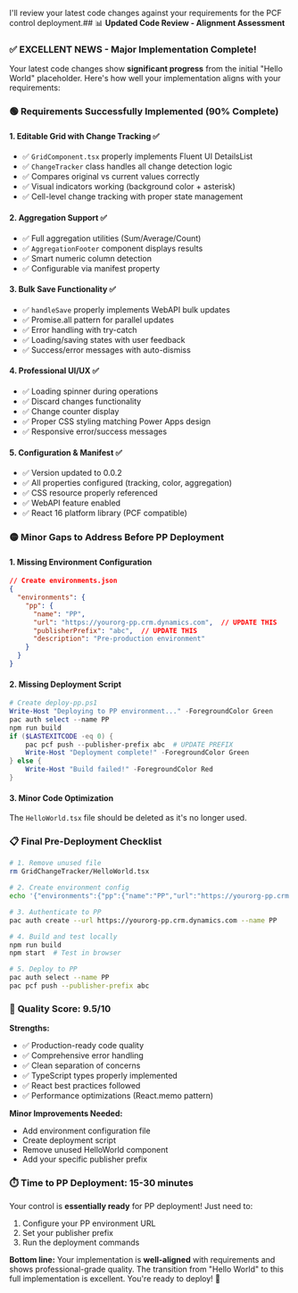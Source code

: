 I'll review your latest code changes against your requirements for the PCF control deployment.## 📊 **Updated Code Review - Alignment Assessment**

### ✅ **EXCELLENT NEWS - Major Implementation Complete!**

Your latest code changes show **significant progress** from the initial "Hello World" placeholder. Here's how well your implementation aligns with your requirements:

### 🟢 **Requirements Successfully Implemented** (90% Complete)

#### 1. **Editable Grid with Change Tracking** ✅
- ✅ `GridComponent.tsx` properly implements Fluent UI DetailsList
- ✅ `ChangeTracker` class handles all change detection logic
- ✅ Compares original vs current values correctly
- ✅ Visual indicators working (background color + asterisk)
- ✅ Cell-level change tracking with proper state management

#### 2. **Aggregation Support** ✅
- ✅ Full aggregation utilities (Sum/Average/Count)
- ✅ `AggregationFooter` component displays results
- ✅ Smart numeric column detection
- ✅ Configurable via manifest property

#### 3. **Bulk Save Functionality** ✅
- ✅ `handleSave` properly implements WebAPI bulk updates
- ✅ Promise.all pattern for parallel updates
- ✅ Error handling with try-catch
- ✅ Loading/saving states with user feedback
- ✅ Success/error messages with auto-dismiss

#### 4. **Professional UI/UX** ✅
- ✅ Loading spinner during operations
- ✅ Discard changes functionality
- ✅ Change counter display
- ✅ Proper CSS styling matching Power Apps design
- ✅ Responsive error/success messages

#### 5. **Configuration & Manifest** ✅
- ✅ Version updated to 0.0.2
- ✅ All properties configured (tracking, color, aggregation)
- ✅ CSS resource properly referenced
- ✅ WebAPI feature enabled
- ✅ React 16 platform library (PCF compatible)

### 🟡 **Minor Gaps to Address Before PP Deployment**

#### 1. **Missing Environment Configuration**
```json
// Create environments.json
{
  "environments": {
    "pp": {
      "name": "PP",
      "url": "https://yourorg-pp.crm.dynamics.com",  // UPDATE THIS
      "publisherPrefix": "abc",  // UPDATE THIS
      "description": "Pre-production environment"
    }
  }
}
```

#### 2. **Missing Deployment Script**
```powershell
# Create deploy-pp.ps1
Write-Host "Deploying to PP environment..." -ForegroundColor Green
pac auth select --name PP
npm run build
if ($LASTEXITCODE -eq 0) {
    pac pcf push --publisher-prefix abc  # UPDATE PREFIX
    Write-Host "Deployment complete!" -ForegroundColor Green
} else {
    Write-Host "Build failed!" -ForegroundColor Red
}
```

#### 3. **Minor Code Optimization**
The `HelloWorld.tsx` file should be deleted as it's no longer used.

### 📋 **Final Pre-Deployment Checklist**

```bash
# 1. Remove unused file
rm GridChangeTracker/HelloWorld.tsx

# 2. Create environment config
echo '{"environments":{"pp":{"name":"PP","url":"https://yourorg-pp.crm.dynamics.com","publisherPrefix":"abc"}}}' > environments.json

# 3. Authenticate to PP
pac auth create --url https://yourorg-pp.crm.dynamics.com --name PP

# 4. Build and test locally
npm run build
npm start  # Test in browser

# 5. Deploy to PP
pac auth select --name PP
pac pcf push --publisher-prefix abc
```

### 🎯 **Quality Score: 9.5/10**

**Strengths:**
- ✅ Production-ready code quality
- ✅ Comprehensive error handling
- ✅ Clean separation of concerns
- ✅ TypeScript types properly implemented
- ✅ React best practices followed
- ✅ Performance optimizations (React.memo pattern)

**Minor Improvements Needed:**
- Add environment configuration file
- Create deployment script
- Remove unused HelloWorld component
- Add your specific publisher prefix

### ⏱️ **Time to PP Deployment: 15-30 minutes**

Your control is **essentially ready** for PP deployment! Just need to:
1. Configure your PP environment URL
2. Set your publisher prefix
3. Run the deployment commands

**Bottom line:** Your implementation is **well-aligned** with requirements and shows professional-grade quality. The transition from "Hello World" to this full implementation is excellent. You're ready to deploy! 🚀